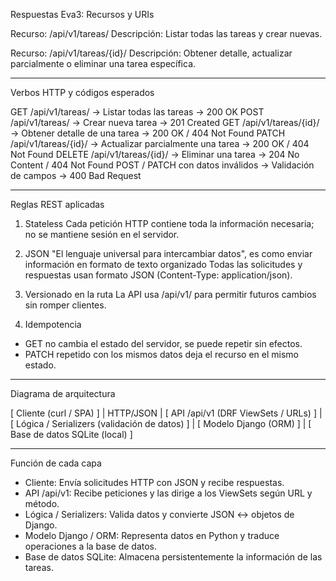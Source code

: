 Respuestas Eva3:
Recursos y URIs

Recurso: /api/v1/tareas/
Descripción: Listar todas las tareas y crear nuevas.

Recurso: /api/v1/tareas/{id}/
Descripción: Obtener detalle, actualizar parcialmente o eliminar una tarea específica.

---------------------------
Verbos HTTP y códigos esperados

GET /api/v1/tareas/ → Listar todas las tareas → 200 OK
POST /api/v1/tareas/ → Crear nueva tarea → 201 Created
GET /api/v1/tareas/{id}/ → Obtener detalle de una tarea → 200 OK / 404 Not Found
PATCH /api/v1/tareas/{id}/ → Actualizar parcialmente una tarea → 200 OK / 404 Not Found
DELETE /api/v1/tareas/{id}/ → Eliminar una tarea → 204 No Content / 404 Not Found
POST / PATCH con datos inválidos → Validación de campos → 400 Bad Request

---------------------------
Reglas REST aplicadas

1. Stateless
Cada petición HTTP contiene toda la información necesaria; no se mantiene sesión en el servidor.

2. JSON
"El lenguaje universal para intercambiar datos", es como enviar información en formato de texto organizado
Todas las solicitudes y respuestas usan formato JSON (Content-Type: application/json).

3. Versionado en la ruta
La API usa /api/v1/ para permitir futuros cambios sin romper clientes.

4. Idempotencia
- GET no cambia el estado del servidor, se puede repetir sin efectos.
- PATCH repetido con los mismos datos deja el recurso en el mismo estado.

---------------------------
Diagrama de arquitectura

[ Cliente (curl / SPA) ]
        |
HTTP/JSON
        |
[ API /api/v1 (DRF ViewSets / URLs) ]
        |
[ Lógica / Serializers (validación de datos) ]
        |
[ Modelo Django (ORM) ]
        |
[ Base de datos SQLite (local) ]

---------------------------
Función de cada capa

- Cliente: Envía solicitudes HTTP con JSON y recibe respuestas.
- API /api/v1: Recibe peticiones y las dirige a los ViewSets según URL y método.
- Lógica / Serializers: Valida datos y convierte JSON ↔ objetos de Django.
- Modelo Django / ORM: Representa datos en Python y traduce operaciones a la base de datos.
- Base de datos SQLite: Almacena persistentemente la información de las tareas.
